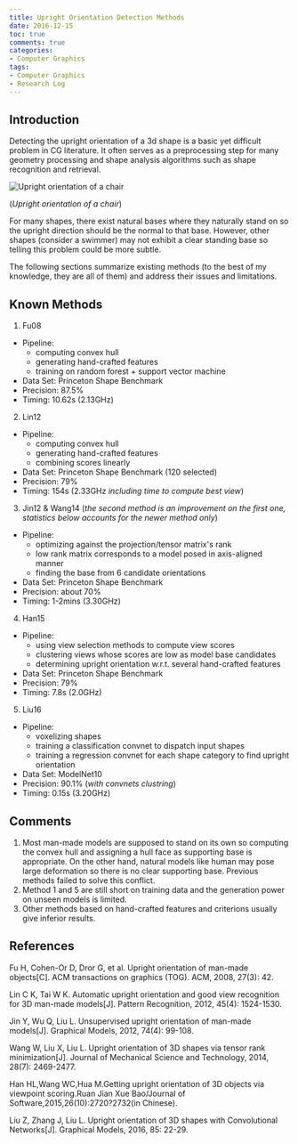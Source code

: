 ```yaml
---
title: Upright Orientation Detection Methods
date: 2016-12-15
toc: true
comments: true
categories:
- Computer Graphics
tags:
- Computer Graphics
- Research Log
---
```


## Introduction

Detecting the upright orientation of a 3d shape is a basic yet difficult problem in CG literature. It often serves as a preprocessing step for many geometry processing and shape analysis algorithms such as shape recognition and retrieval.

![Upright orientation of a chair](http://7xllm5.com1.z0.glb.clouddn.com/upright.png)

(*Upright orientation of a chair*)

<!-- more -->

For many shapes, there exist natural bases where they naturally stand on so the upright direction should be the normal to that base. However, other shapes (consider a swimmer) may not exhibit a clear standing base so telling this problem could be more subtle.

The following sections summarize existing methods (to the best of my knowledge, they are all of them) and address their issues and limitations.

## Known Methods

1. Fu08
  - Pipeline:
    - computing convex hull
    - generating hand-crafted features
    - training on random forest + support vector machine
  - Data Set: Princeton Shape Benchmark
  - Precision: 87.5%
  - Timing: 10.62s (2.13GHz)
2. Lin12
  - Pipeline:
    - computing convex hull
    - generating hand-crafted features
    - combining scores linearly
  - Data Set: Princeton Shape Benchmark (120 selected)
  - Precision: 79%
  - Timing: 154s (2.33GHz *including time to compute best view*)
3. Jin12 & Wang14 (*the second method is an improvement on the first one, statistics below accounts for the newer method only*)
  - Pipeline:
    - optimizing against the projection/tensor matrix's rank
    - low rank matrix corresponds to a model posed in axis-aligned manner
    - finding the base from 6 candidate orientations
  - Data Set: Princeton Shape Benchmark
  - Precision: about 70%
  - Timing: 1-2mins (3.30GHz)
4. Han15
  - Pipeline:
    - using view selection methods to compute view scores
    - clustering views whose scores are low as model base candidates
    - determining upright orientation w.r.t. several hand-crafted features
  - Data Set: Princeton Shape Benchmark
  - Precision: 79%
  - Timing: 7.8s (2.0GHz)
5. Liu16
  - Pipeline:
    - voxelizing shapes
    - training a classification convnet to dispatch input shapes
    - training a regression convnet for each shape category to find upright orientation
  - Data Set: ModelNet10
  - Precision: 90.1% (*with convnets clustring*)
  - Timing: 0.15s (3.20GHz)

## Comments
1. Most man-made models are supposed to stand on its own so computing the convex hull and assigning a hull face as supporting base is appropriate. On the other hand, natural models like human may pose large deformation so there is no clear supporting base. Previous methods failed to solve this conflict.
2. Method 1 and 5 are still short on training data and the generation power on unseen models is limited.
3. Other methods based on hand-crafted features and criterions usually give inferior results.

## References

Fu H, Cohen-Or D, Dror G, et al. Upright orientation of man-made objects[C]. ACM transactions on graphics (TOG). ACM, 2008, 27(3): 42.

Lin C K, Tai W K. Automatic upright orientation and good view recognition for 3D man-made models[J]. Pattern Recognition, 2012, 45(4): 1524-1530.

Jin Y, Wu Q, Liu L. Unsupervised upright orientation of man-made models[J]. Graphical Models, 2012, 74(4): 99-108.

Wang W, Liu X, Liu L. Upright orientation of 3D shapes via tensor rank minimization[J]. Journal of Mechanical Science and Technology, 2014, 28(7): 2469-2477.

Han HL,Wang WC,Hua M.Getting upright orientation of 3D objects via viewpoint scoring.Ruan Jian Xue Bao/Journal of Software,2015,26(10):2720?2732(in Chinese).

Liu Z, Zhang J, Liu L. Upright orientation of 3D shapes with Convolutional Networks[J]. Graphical Models, 2016, 85: 22-29.
